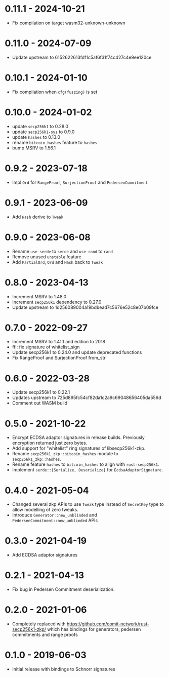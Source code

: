 # 0.11.1 - 2024-10-21

- Fix compilation on target wasm32-unknown-unknown

# 0.11.0 - 2024-07-09

- Update upstream to 6152622613fdf1c5af6f31f74c427c4e9ee120ce

# 0.10.1 - 2024-01-10

- Fix compilation when `cfg(fuzzing)` is set

# 0.10.0 - 2024-01-02

- update `secp256k1` to 0.28.0
- update `secp256k1-sys` to 0.9.0
- update `hashes` to 0.13.0
- rename `bitcoin_hashes` feature to `hashes`
- bump MSRV to 1.56.1

# 0.9.2 - 2023-07-18

- Impl `Ord` for `RangeProof`, `SurjectionProof` and `PedersenCommitment`

# 0.9.1 - 2023-06-09

- Add `Hash` derive to `Tweak`

# 0.9.0 - 2023-06-08

- Rename `use-serde` to `serde` and `use-rand` to `rand`
- Remove unused `unstable` feature
- Add `PartialOrd`, `Ord` and `Hash` back to `Tweak`

# 0.8.0 - 2023-04-13

- Increment MSRV to 1.48.0
- Increment `secp256k1` dependency to 0.27.0
- Update upstream to 1d256089004a19bdbead7c5676e52c8e07b09fce

# 0.7.0 - 2022-09-27

- Increment MSRV to 1.41.1 and edition to 2018
- ffi: fix signature of whitelist_sign
- Update secp256k1 to 0.24.0 and update deprecated functions
- Fix RangeProof and SurjectionProof from_str

# 0.6.0 - 2022-03-28

- Update secp256k1 to 0.22.1
- Updates upstream to 725d895fc54cf82da1c2a9c69048656405da556d
- Comment out WASM build

# 0.5.0 - 2021-10-22

- Encrypt ECDSA adaptor signatures in release builds. Previously encryption returned just zero bytes.
- Add support for "whitelist" ring signatures of libsecp256k1-zkp.
- Rename `secp256k1_zkp::bitcoin_hashes` module to `secp256k1_zkp::hashes`.
- Rename feature `hashes` to `bitcoin_hashes` to align with `rust-secp256k1`.
- Implement `serde::{Serialize, Deserialize}` for `EcdsaAdaptorSignature`.

# 0.4.0 - 2021-05-04

- Changed several zkp APIs to use `Tweak` type instead of `SecretKey` type to allow modelling of zero tweaks.
- Introduce `Generator::new_unblinded` and `PedersenCommitment::new_unblinded` APIs

# 0.3.0 - 2021-04-19

- Add ECDSA adaptor signatures

# 0.2.1 - 2021-04-13

- Fix bug in Pedersen Commitment deserialization.

# 0.2.0 - 2021-01-06

- Completely replaced with https://github.com/comit-network/rust-secp256k1-zkp/ which has
  bindings for generators, pedersen commitments and range proofs

# 0.1.0 - 2019-06-03

- Initial release with bindings to Schnorr signatures
